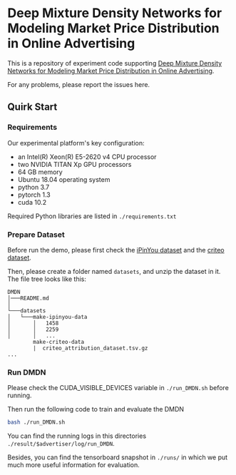 # Deep Mixture Density Networks for Modeling Market Price Distribution in Online Advertising
This is a repository of experiment code supporting [Deep Mixture Density Networks for Modeling Market Price Distribution in Online Advertising]().

For any problems, please report the issues here.

## Quirk Start

### Requirements

Our experimental platform's key configuration:
* an Intel(R) Xeon(R) E5-2620 v4 CPU processor
* two NVIDIA TITAN Xp GPU processors
* 64 GB memory
* Ubuntu 18.04 operating system
* python 3.7
* pytorch 1.3
* cuda 10.2

Required Python libraries are listed in `./requirements.txt`



### Prepare Dataset
Before run the demo, please first check the [iPinYou dataset](http://data.computational-advertising.org) and the [criteo dataset](https://ailab.criteo.com/criteo-attribution-modeling-bidding-dataset/).


Then, please create a folder named `datasets`, and unzip the dataset in it.
The file tree looks like this:
```
DMDN
│───README.md
│
└───datasets
│   └───make-ipinyou-data
│       │   1458
│       │   2259
│       │   ...
        make-criteo-data
        |  criteo_attribution_dataset.tsv.gz
...
```

### Run DMDN
Please check the CUDA_VISIBLE_DEVICES variable in `./run_DMDN.sh` before running.

Then run the following code to train and evaluate the DMDN
```bash
bash ./run_DMDN.sh
```
You can find the running logs in this directories `./result/$advertiser/log/run_DMDN`.

Besides, you can find the tensorboard snapshot in `./runs/` in which we put much more useful information for evaluation.